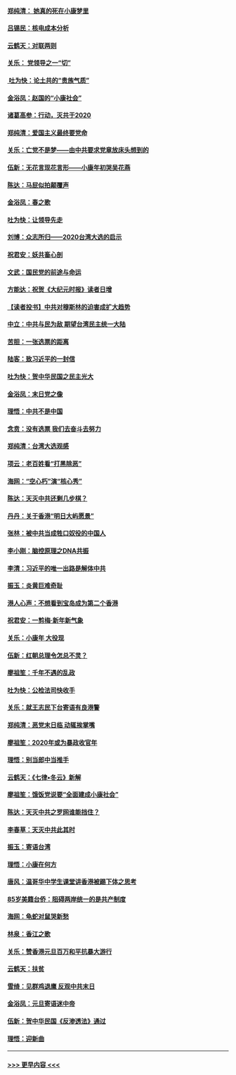 #### [郑纯清： 她真的死在小康梦里](../pages/nsc993/n11806623.md?t=01201744) 
#### [吕锡民：核电成本分析](../pages/nsc993/n11806284.md?t=01201744) 
#### [云鹤天：对联两则](../pages/nsc993/n11805957.md?t=01201744) 
#### [关乐： 党领导之一“切”](../pages/nsc993/n11804505.md?t=01201744) 
#### [ 吐为快：论土共的“贵族气质”](../pages/nsc993/n11804490.md?t=01201744) 
#### [金浴凤：赵国的“小康社会”](../pages/nsc993/n11804452.md?t=01201744) 
#### [诸葛高参：行动，灭共于2020](../pages/nsc993/n11804120.md?t=01201744) 
#### [郑纯清：爱国主义最终要党命](../pages/nsc993/n11802197.md?t=01201744) 
#### [关乐：亡党不是梦——由中共要求党章放床头想到的](../pages/nsc993/n11802156.md?t=01201744) 
#### [伍新：无花言现花言形——小康年初哭吴花燕](../pages/nsc993/n11800044.md?t=01201744) 
#### [陈达：马屁似拍颠覆声](../pages/nsc993/n11800010.md?t=01201744) 
#### [金浴凤：春之歌](../pages/nsc993/n11797687.md?t=01201744) 
#### [吐为快：让领导先走](../pages/nsc993/n11797512.md?t=01201744) 
#### [刘博：众志所归——2020台湾大选的启示](../pages/nsc993/n11796878.md?t=01201744) 
#### [祝君安：妖共畜心剖](../pages/nsc993/n11794273.md?t=01201744) 
#### [文武：国民党的前途与命运](../pages/nsc993/n11794198.md?t=01201744) 
#### [方能达：祝贺《大纪元时报》读者日增](../pages/nsc993/n11793807.md?t=01201744) 
#### [【读者投书】中共对穆斯林的迫害成扩大趋势](../pages/nsc993/n11791371.md?t=01201744) 
#### [中立：中共与民为敌 期望台湾民主统一大陆](../pages/nsc993/n11790392.md?t=01201744) 
#### [苦胆：一张选票的距离](../pages/nsc993/n11788914.md?t=01201744) 
#### [陆客：致习近平的一封信](../pages/nsc993/n11788867.md?t=01201744) 
#### [吐为快：贺中华民国之民主光大](../pages/nsc993/n11788618.md?t=01201744) 
#### [金浴凤：末日党之像](../pages/nsc993/n11787475.md?t=01201744) 
#### [理悟：中共不是中国](../pages/nsc993/n11787463.md?t=01201744) 
#### [念贲：没有选票  我们去奋斗去努力](../pages/nsc993/n11787398.md?t=01201744) 
#### [郑纯清：台湾大选观感](../pages/nsc993/n11786210.md?t=01201744) 
#### [项云：老百姓看“打黑除恶”](../pages/nsc993/n11785398.md?t=01201744) 
#### [海网：“空心朽”演“核心秀”](../pages/nsc993/n11783874.md?t=01201744) 
#### [陈达：天灭中共还剩几步棋？](../pages/nsc993/n11783719.md?t=01201744) 
#### [丹丹：关于香港“明日大屿愿景”](../pages/nsc993/n11783273.md?t=01201744) 
#### [张林：被中共当成牲口奴役的中国人](../pages/nsc993/n11782397.md?t=01201744) 
#### [李小刚：脑控原理之DNA共振](../pages/nsc993/n11780962.md?t=01201744) 
#### [李清：习近平的唯一出路是解体中共](../pages/nsc993/n11780866.md?t=01201744) 
#### [振玉：炎黄巨难奇耻](../pages/nsc993/n11779632.md?t=01201744) 
#### [港人心声：不想看到宝岛成为第二个香港](../pages/nsc993/n11778817.md?t=01201744) 
#### [祝君安：一剪梅‧新年新气象](../pages/nsc993/n11776340.md?t=01201744) 
#### [关乐：小康年 大役现](../pages/nsc993/n11774213.md?t=01201744) 
#### [伍新：红朝总理令怎总不灵？](../pages/nsc993/n11770813.md?t=01201744) 
#### [廖祖笙：千年不遇的乱政](../pages/nsc993/n11770373.md?t=01201744) 
#### [吐为快：公检法司快收手](../pages/nsc993/n11770359.md?t=01201744) 
#### [关乐：就王志民下台寄语有良港警](../pages/nsc993/n11769903.md?t=01201744) 
#### [郑纯清：恶党末日临 动辄挨掌嘴](../pages/nsc993/n11769356.md?t=01201744) 
#### [廖祖笙：2020年或为暴政收官年](../pages/nsc993/n11768216.md?t=01201744) 
#### [理悟：别当郎中当推手](../pages/nsc993/n11768243.md?t=01201744) 
#### [云鹤天：《七律▪冬云》新解](../pages/nsc993/n11768204.md?t=01201744) 
#### [廖祖笙：饿饭党说要“全面建成小康社会”](../pages/nsc993/n11767482.md?t=01201744) 
#### [陈达：天灭中共之罗网谁能挡住？](../pages/nsc993/n11767465.md?t=01201744) 
#### [李春草：天灭中共此其时](../pages/nsc993/n11767452.md?t=01201744) 
#### [振玉：寄语台湾](../pages/nsc993/n11767432.md?t=01201744) 
#### [理悟：小康在何方](../pages/nsc993/n11767394.md?t=01201744) 
#### [唐风：温哥华中学生课堂讲香港被踢下体之思考](../pages/nsc993/n11766848.md?t=01201744) 
#### [85岁美籍台侨：阻碍两岸统一的是共产制度](../pages/nsc993/n11765043.md?t=01201744) 
#### [海网：龟蛇对鼠哭新愁](../pages/nsc993/n11764895.md?t=01201744) 
#### [林泉：香江之歌](../pages/nsc993/n11764415.md?t=01201744) 
#### [关乐：赞香港元旦百万和平抗暴大游行](../pages/nsc993/n11764382.md?t=01201744) 
#### [云鹤天：扶贫](../pages/nsc993/n11764245.md?t=01201744) 
#### [雪绮：见群鸡退鹰  反观中共末日](../pages/nsc993/n11762112.md?t=01201744) 
#### [金浴凤：元旦寄语迷中帝](../pages/nsc993/n11761788.md?t=01201744) 
#### [伍新：贺中华民国《反渗透法》通过](../pages/nsc993/n11761994.md?t=01201744) 
#### [理悟：迎新曲](../pages/nsc993/n11761152.md?t=01201744) 

----
#### [ >>> 更早内容 <<< ](../indexes/nsc993-earlier.md)

